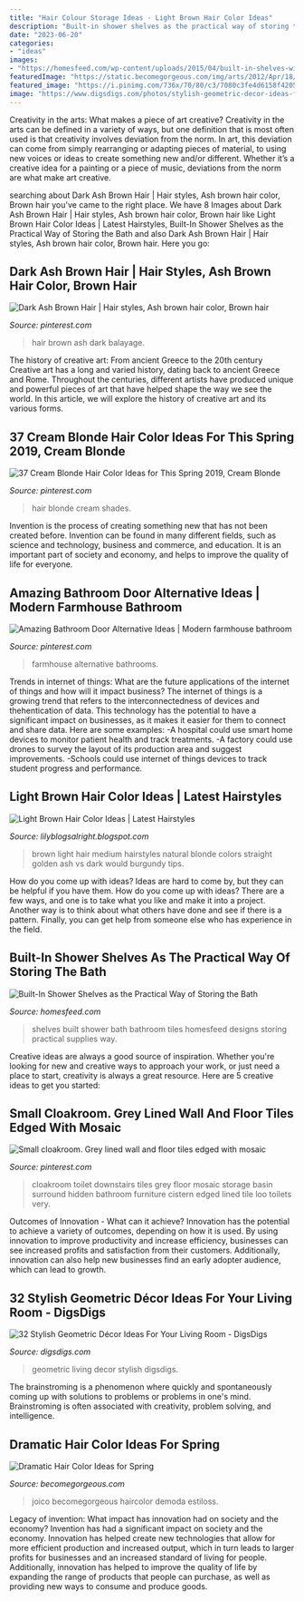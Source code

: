 ```yaml
---
title: "Hair Colour Storage Ideas - Light Brown Hair Color Ideas"
description: "Built-in shower shelves as the practical way of storing the bath"
date: "2023-06-20"
categories:
- "ideas"
images:
- "https://homesfeed.com/wp-content/uploads/2015/04/built-in-shelves-with-mosaic-tiles-as-the-back-part.jpg"
featuredImage: "https://static.becomegorgeous.com/img/arts/2012/Apr/18/7474/joico_hair_color_idea.jpg"
featured_image: "https://i.pinimg.com/736x/70/80/c3/7080c3fe4d6158f420566313988c2c58.jpg"
image: "https://www.digsdigs.com/photos/stylish-geometric-decor-ideas-for-your-living-room-30.jpg"
---
```



Creativity in the arts: What makes a piece of art creative?
Creativity in the arts can be defined in a variety of ways, but one definition that is most often used is that creativity involves deviation from the norm. In art, this deviation can come from simply rearranging or adapting pieces of material, to using new voices or ideas to create something new and/or different. Whether it’s a creative idea for a painting or a piece of music, deviations from the norm are what make art creative.

	

		
searching about Dark Ash Brown Hair | Hair styles, Ash brown hair color, Brown hair you've came to the right place. We have 8 Images about Dark Ash Brown Hair | Hair styles, Ash brown hair color, Brown hair like Light Brown Hair Color Ideas | Latest Hairstyles, Built-In Shower Shelves as the Practical Way of Storing the Bath and also Dark Ash Brown Hair | Hair styles, Ash brown hair color, Brown hair. Here you go:
		
    
## Dark Ash Brown Hair | Hair Styles, Ash Brown Hair Color, Brown Hair

<img loading=lazy src="https://i.pinimg.com/736x/bc/b5/cc/bcb5ccbb97ee6f8a3ef8e4b11bee4288.jpg" onerror="this.onerror=null;this.src='https://tse1.mm.bing.net/th?id=OIP.PQsE2G4IyvuTJxqUSohXyQHaKe&amp;pid=15.1';" alt="Dark Ash Brown Hair | Hair styles, Ash brown hair color, Brown hair">

_Source: pinterest.com_

>hair brown ash dark balayage. 

	

The history of creative art: From ancient Greece to the 20th century
Creative art has a long and varied history, dating back to ancient Greece and Rome. Throughout the centuries, different artists have produced unique and powerful pieces of art that have helped shape the way we see the world. In this article, we will explore the history of creative art and its various forms.

    
## 37 Cream Blonde Hair Color Ideas For This Spring 2019, Cream Blonde

<img loading=lazy src="https://i.pinimg.com/736x/10/96/d0/1096d0f1200a32f2e6acf201767af6f3.jpg" onerror="this.onerror=null;this.src='https://tse3.mm.bing.net/th?id=OIP.aaEDHsNimLEtdaMmXrrzxQHaLf&amp;pid=15.1';" alt="37 Cream Blonde Hair Color Ideas for This Spring 2019, Cream Blonde">

_Source: pinterest.com_

>hair blonde cream shades. 

	

Invention is the process of creating something new that has not been created before. Invention can be found in many different fields, such as science and technology, business and commerce, and education. It is an important part of society and economy, and helps to improve the quality of life for everyone.

    
## Amazing Bathroom Door Alternative Ideas | Modern Farmhouse Bathroom

<img loading=lazy src="https://i.pinimg.com/736x/70/80/c3/7080c3fe4d6158f420566313988c2c58.jpg" onerror="this.onerror=null;this.src='https://tse2.mm.bing.net/th?id=OIP.WPJKsXWt-91_D7tzkxJ4NQHaJ3&amp;pid=15.1';" alt="Amazing Bathroom Door Alternative Ideas | Modern farmhouse bathroom">

_Source: pinterest.com_

>farmhouse alternative bathrooms. 

	

Trends in internet of things: What are the future applications of the internet of things and how will it impact business?
The internet of things is a growing trend that refers to the interconnectedness of devices and thehentication of data. This technology has the potential to have a significant impact on businesses, as it makes it easier for them to connect and share data. Here are some examples: 
-A hospital could use smart home devices to monitor patient health and track treatments. 
-A factory could use drones to survey the layout of its production area and suggest improvements. 
-Schools could use internet of things devices to track student progress and performance.

    
## Light Brown Hair Color Ideas | Latest Hairstyles

<img loading=lazy src="http://4.bp.blogspot.com/-qJa85j_aK0s/UrjucO9BebI/AAAAAAAAA98/azQ9We3R690/s1600/medium+light+brown.jpg" onerror="this.onerror=null;this.src='https://tse4.mm.bing.net/th?id=OIP.3p4H_1NnElSnK2sWOGujjQAAAA&amp;pid=15.1';" alt="Light Brown Hair Color Ideas | Latest Hairstyles">

_Source: lilyblogsalright.blogspot.com_

>brown light hair medium hairstyles natural blonde colors straight golden ash vs dark would burgundy tips. 

	

How do you come up with ideas?
Ideas are hard to come by, but they can be helpful if you have them. How do you come up with ideas? There are a few ways, and one is to take what you like and make it into a project. Another way is to think about what others have done and see if there is a pattern. Finally, you can get help from someone else who has experience in the field.

    
## Built-In Shower Shelves As The Practical Way Of Storing The Bath

<img loading=lazy src="https://homesfeed.com/wp-content/uploads/2015/04/built-in-shelves-with-mosaic-tiles-as-the-back-part.jpg" onerror="this.onerror=null;this.src='https://tse3.mm.bing.net/th?id=OIP.USKh1FiWmcnwnsJvYqca7wHaKH&amp;pid=15.1';" alt="Built-In Shower Shelves as the Practical Way of Storing the Bath">

_Source: homesfeed.com_

>shelves built shower bath bathroom tiles homesfeed designs storing practical supplies way. 

	

Creative ideas are always a good source of inspiration. Whether you're looking for new and creative ways to approach your work, or just need a place to start, creativity is always a great resource. Here are 5 creative ideas to get you started: 

    
## Small Cloakroom. Grey Lined Wall And Floor Tiles Edged With Mosaic

<img loading=lazy src="https://i.pinimg.com/736x/37/d0/b5/37d0b5cb6e5ba40af19b9a60eb6b4c6a--downstairs-cloakroom-downstairs-toilet.jpg" onerror="this.onerror=null;this.src='https://tse4.mm.bing.net/th?id=OIP.9yLHrISwBtKkxd1UbdHdkwHaJ6&amp;pid=15.1';" alt="Small cloakroom. Grey lined wall and floor tiles edged with mosaic">

_Source: pinterest.com_

>cloakroom toilet downstairs tiles grey floor mosaic storage basin surround hidden bathroom furniture cistern edged lined tile loo toilets very. 

	

Outcomes of Innovation - What can it achieve?
Innovation has the potential to achieve a variety of outcomes, depending on how it is used. By using innovation to improve productivity and increase efficiency, businesses can see increased profits and satisfaction from their customers. Additionally, innovation can also help new businesses find an early adopter audience, which can lead to growth.

    
## 32 Stylish Geometric Décor Ideas For Your Living Room - DigsDigs

<img loading=lazy src="https://www.digsdigs.com/photos/stylish-geometric-decor-ideas-for-your-living-room-30.jpg" onerror="this.onerror=null;this.src='https://tse3.mm.bing.net/th?id=OIP.b_dbvHl8aD0Oz6pKx55ObwHaJ5&amp;pid=15.1';" alt="32 Stylish Geometric Décor Ideas For Your Living Room - DigsDigs">

_Source: digsdigs.com_

>geometric living decor stylish digsdigs. 

	

The brainstroming is a phenomenon where quickly and spontaneously coming up with solutions to problems or problems in one's mind. Brainstroming is often associated with creativity, problem solving, and intelligence.

    
## Dramatic Hair Color Ideas For Spring

<img loading=lazy src="https://static.becomegorgeous.com/img/arts/2012/Apr/18/7474/joico_hair_color_idea.jpg" onerror="this.onerror=null;this.src='https://tse3.mm.bing.net/th?id=OIP.gtHL2hkEFb8B5aDSKvgyxQAAAA&amp;pid=15.1';" alt="Dramatic Hair Color Ideas for Spring">

_Source: becomegorgeous.com_

>joico becomegorgeous haircolor demoda estiloss. 

	

Legacy of invention: What impact has innovation had on society and the economy?
Invention has had a significant impact on society and the economy. Innovation has helped create new technologies that allow for more efficient production and increased output, which in turn leads to larger profits for businesses and an increased standard of living for people. Additionally, innovation has helped to improve the quality of life by expanding the range of products that people can purchase, as well as providing new ways to consume and produce goods.

